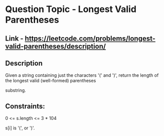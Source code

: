 # Question Topic - Longest Valid Parentheses

## Link - https://leetcode.com/problems/longest-valid-parentheses/description/

## Description

Given a string containing just the characters '(' and ')', return the length of the longest valid (well-formed) parentheses 

substring.

## Constraints:

0 <= s.length <= 3 * 104

s[i] is '(', or ')'.

